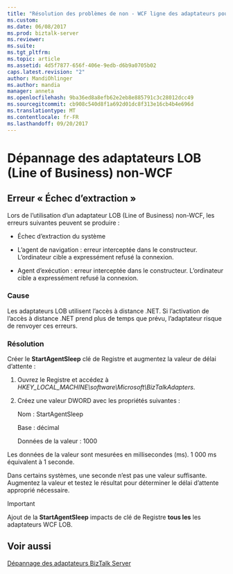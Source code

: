 ```yaml
---
title: "Résolution des problèmes de non - WCF ligne des adaptateurs pour les entreprises | Documents Microsoft"
ms.custom: 
ms.date: 06/08/2017
ms.prod: biztalk-server
ms.reviewer: 
ms.suite: 
ms.tgt_pltfrm: 
ms.topic: article
ms.assetid: 4d5f7877-656f-406e-9edb-d6b9a0705b02
caps.latest.revision: "2"
author: MandiOhlinger
ms.author: mandia
manager: anneta
ms.openlocfilehash: 9ba36ed8a8efb62e2eb8e885791c3c28012dcc49
ms.sourcegitcommit: cb908c540d8f1a692d01dc8f313e16cb4b4e696d
ms.translationtype: MT
ms.contentlocale: fr-FR
ms.lasthandoff: 09/20/2017
---
```

# <a name="troubleshooting-non-wcf-line-of-business-adapters"></a>Dépannage des adaptateurs LOB (Line of Business) non-WCF
## <a name="failed-to-retrieve-error"></a>Erreur « Échec d’extraction »  
 Lors de l’utilisation d’un adaptateur LOB (Line of Business) non-WCF, les erreurs suivantes peuvent se produire :  
  
-   Échec d’extraction du système  
  
-   L’agent de navigation : erreur interceptée dans le constructeur. L’ordinateur cible a expressément refusé la connexion.  
  
-   Agent d’exécution : erreur interceptée dans le constructeur. L’ordinateur cible a expressément refusé la connexion.  
  
### <a name="cause"></a>Cause  
 Les adaptateurs LOB utilisent l’accès à distance .NET. Si l’activation de l’accès à distance .NET prend plus de temps que prévu, l’adaptateur risque de renvoyer ces erreurs.  
  
### <a name="resolution"></a>Résolution  
 Créer le **StartAgentSleep** clé de Registre et augmentez la valeur de délai d’attente :  
  
1.  Ouvrez le Registre et accédez à *HKEY_LOCAL_MACHINE\software\Microsoft\BizTalkAdapters*.  
  
2.  Créez une valeur DWORD avec les propriétés suivantes :  
  
     Nom : StartAgentSleep  
  
     Base : décimal  
  
     Données de la valeur : 1000  
  
 Les données de la valeur sont mesurées en millisecondes (ms). 1 000 ms équivalent à 1 seconde.  
  
 Dans certains systèmes, une seconde n’est pas une valeur suffisante. Augmentez la valeur et testez le résultat pour déterminer le délai d’attente approprié nécessaire.  
  
> [!IMPORTANT]
>  Ajout de la **StartAgentSleep** impacts de clé de Registre **tous les** les adaptateurs WCF LOB.  
  
## <a name="see-also"></a>Voir aussi  
 [Dépannage des adaptateurs BizTalk Server](../core/troubleshooting-biztalk-server-adapters.md)
